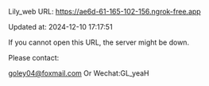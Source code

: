 Lily_web URL: https://ae6d-61-165-102-156.ngrok-free.app

Updated at: 2024-12-10 17:17:51

If you cannot open this URL, the server might be down.

Please contact: 

goley04@foxmail.com Or Wechat:GL_yeaH